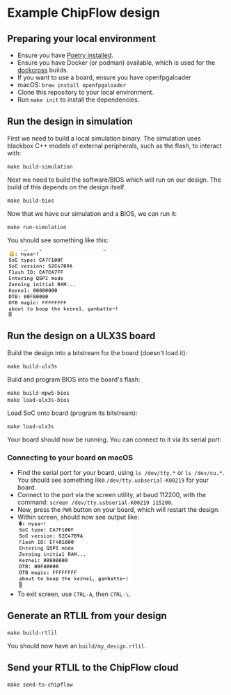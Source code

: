 # Example ChipFlow design

## Preparing your local environment

 - Ensure you have [Poetry installed](https://python-poetry.org/docs/#installation).
 - Ensure you have Docker (or podman) available, which is used for the 
   [dockcross](https://github.com/dockcross/dockcross) builds.
 - If you want to use a board, ensure you have openfpgaloader
  - macOS: `brew install openfpgaloader`
 - Clone this repository to your local environment.
 - Run `make init` to install the dependencies.

## Run the design in simulation

First we need to build a local simulation binary. The simulation uses blackbox C++ models 
of external peripherals, such as the flash, to interact with:

```
make build-simulation
```

Next we need to build the software/BIOS which will run on our design. The build
of this depends on the design itself.

```
make build-bios
```

Now that we have our simulation and a BIOS, we can run it:

```
make run-simulation
```

You should see something like this:

![Simulation output](docs/simulation-output.png)

## Run the design on a ULX3S board

Build the design into a bitstream for the board (doesn't load it):

```
make build-ulx3s
```

Build and program BIOS into the board's flash:

```
make build-mpw5-bios
make load-ulx3s-bios
```

Load SoC onto board (program its bitstream):

```
make load-ulx3s
```

Your board should now be running. You can connect to it via its serial port:

### Connecting to your board on macOS

* Find the serial port for your board, using `ls /dev/tty.*` or `ls /dev/cu.*`. 
  You should see something like `/dev/tty.usbserial-K00219` for your board.
* Connect to the port via the screen utility, at baud 112200, with the command:
  `screen /dev/tty.usbserial-K00219 115200`.
* Now, press the `PWR` button on your board, which will restart the design.
* Within screen, should now see output like:
  ![Board output](docs/board-output.png)
* To exit screen, use `CTRL-A`, then `CTRL-\`.


## Generate an RTLIL from your design

```
make build-rtlil
```

You should now have an `build/my_design.rtlil`.

## Send your RTLIL to the ChipFlow cloud

```
make send-to-chipflow
```
